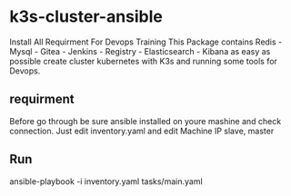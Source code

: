 # k3s-cluster-ansible
Install All Requirment For Devops Training 
This Package contains Redis - Mysql - Gitea - Jenkins - Registry - Elasticsearch - Kibana
as easy as possible create cluster kubernetes with K3s and running some tools for Devops.
## requirment
Before go through be sure ansible installed on youre mashine and check connection.
Just edit inventory.yaml and edit Machine IP slave, master
## Run
ansible-playbook -i inventory.yaml tasks/main.yaml
